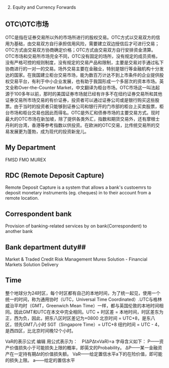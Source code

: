 2. Equity and Currency Forwards
## OTC\OTC市场
OTC是指在证券交易所以外的市场所进行的股权交易。OTC方式以交易双方的信用为基础，由交易双方自行承担信用风险，需要建立双边授信后才可进行交易；OTC方式由交易双方协商确定价格；OTC方式由交易双方自行安排资金清算。OTC市场和交易所市场完全不同，OTC没有固定的场所，没有规定的成员资格，没有严格可控的规则制度，没有规定的交易产品和限制，主要是交易对手通过私下协商进行的一对一的交易。场外交易主要在金融业，特别是银行等金融机构十分发达的国家。在我国建立柜台交易市场，能为数百万计达不到上市条件的企业提供股权交易平台，有利于中小企业发展，也有助于我国形成一个多层次的资本市场。英文全称Over-the-Counter Market，中文翻译为柜台市场。OTC市场这一叫法起源于100多年以前，那时的美国证券市场就已经有许多不在纽约证券交易所和其他证券交易所市场交易的有价证券，投资者可以通过证券公司或是银行购买这些股票。由于当时的投资者只能够到证券公司和银行开的门市部的柜台上买卖股票，柜台市场和柜台交易也因此而得名。OTC是外汇和债券市场的主要交易方式。现时最大的OTC市场在新加坡，除了提供各类外汇，指数和期货交易外，还有摩根士丹利的台湾，香港等参考指数以供投资。在欧洲的OTC交易，比传统交易所的交易发展更为蓬勃，成为现代的投资新宠儿。

## My Department ## 
FMSD FMO MUREX

## RDC (Remote Deposit Capture)
Remote Deposit Capture is a system that allows a bank's custoemrs to deposit monetary instruments (eg. cheques) in to their account from a remote location.

## Correspondent bank
Provision of banking-related services by on bank(Correspondent) to another bank 

## Bank department duty##
Market & Traded Credit Risk Management
Murex Solution - Financial Markets Solution Delivery 

## Time ##
整个地球分为24时区，每个时区都有自己的本地时间，为了统一起见，使用一个统一的时间，称为通用协时（UTC，Universal Time Coordinated）.UTC与格林威治平均时（GMT，Greenwich Mean Time）一样，都与英国伦敦的本地时间相同。因此GMT和UTC在本文中完全相同。UTC + 时区差 = 本地时间，时区差东为正，西为负，因此，把东八区时区差记为+0800
北京时间 = UTC+8，是东八区，领先GMT八小时
SGT（Singapore Time）= UTC+8
纽约时间 = UTC - 4，是西四区，比北京时间晚12个小时。


VaR的表示公式
编辑
用公式表示为：　P(ΔPΔt≤VaR)=a
字母含义如下：
P——资产价值损失小于可能损失上限的概率，即英文的Probability。
ΔP——某一金融资产在一定持有期Δt的价值损失额。
VaR——给定置信水平a下的在险价值，即可能的损失上限。
a——给定的置信水平
